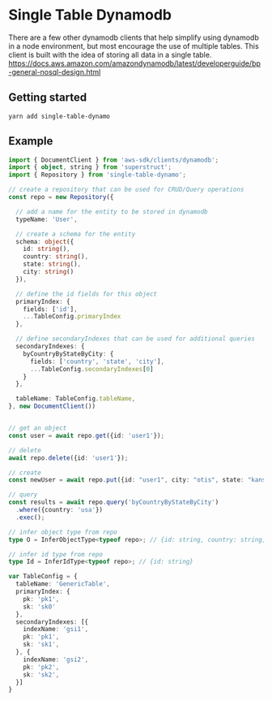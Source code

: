 # Single Table Dynamodb

There are a few other dynamodb clients that help simplify using dynamodb in a node environment, but most encourage the use of multiple tables.  This client is built with the idea of storing all data in a single table. https://docs.aws.amazon.com/amazondynamodb/latest/developerguide/bp-general-nosql-design.html

## Getting started

```
yarn add single-table-dynamo
```

## Example

```typescript
import { DocumentClient } from 'aws-sdk/clients/dynamodb';
import { object, string } from 'superstruct';
import { Repository } from 'single-table-dynamo';

// create a repository that can be used for CRUD/Query operations
const repo = new Repository({

  // add a name for the entity to be stored in dynamodb
  typeName: 'User',

  // create a schema for the entity
  schema: object({
    id: string(),
    country: string(),
    state: string(),
    city: string()
  }),

  // define the id fields for this object
  primaryIndex: {
    fields: ['id'],
    ...TableConfig.primaryIndex
  },

  // define secondaryIndexes that can be used for additional queries
  secondaryIndexes: {
    byCountryByStateByCity: {
      fields: ['country', 'state', 'city'],
      ...TableConfig.secondaryIndexes[0]
    }
  },

  tableName: TableConfig.tableName,
}, new DocumentClient())


// get an object
const user = await repo.get({id: 'user1'});

// delete
await repo.delete({id: 'user1'});

// create
const newUser = await repo.put({id: "user1", city: "otis", state: "kansas", country: "usa"})

// query
const results = await repo.query('byCountryByStateByCity')
  .where({country: 'usa'})
  .exec();

// infer object type from repo
type O = InferObjectType<typeof repo>; // {id: string, country: string, city: string, state: string }

// infer id type from repo
type Id = InferIdType<typeof repo>; // {id: string}

var TableConfig = {
  tableName: 'GenericTable',
  primaryIndex: {
    pk: 'pk1',
    sk: 'sk0'
  },
  secondaryIndexes: [{
    indexName: 'gsi1',
    pk: 'pk1',
    sk: 'sk1',
  }, {
    indexName: 'gsi2',
    pk: 'pk2',
    sk: 'sk2',
  }]
}

```
